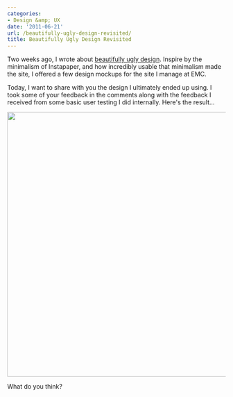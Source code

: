 ```yaml
---
categories:
- Design &amp; UX
date: '2011-06-21'
url: /beautifully-ugly-design-revisited/
title: Beautifully Ugly Design Revisited
---
```


Two weeks ago, I wrote about <a href="https://gomakethings.com/beautifully-ugly-design/">beautifully ugly design</a>. Inspire by the minimalism of Instapaper, and how incredibly usable that minimalism made the site, I offered a few design mockups for the site I manage at EMC.

Today, I want to share with you the design I ultimately ended up using. I took some of your feedback in the comments along with the feedback I received from some basic user testing I did internally. Here's the result...

<img src="https://gomakethings.com/wp-content/uploads/2011/06/Final-Mockup.png" alt="" title="Final-Mockup" width="560" height="609" class="aligncenter size-full wp-image-844" />

What do you think?